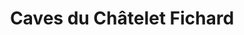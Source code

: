 ---
title: "Caves du Châtelet Fichard"
url: /annemasse/caves-du-chatelet-fichard/
shop: Spirituosen
---